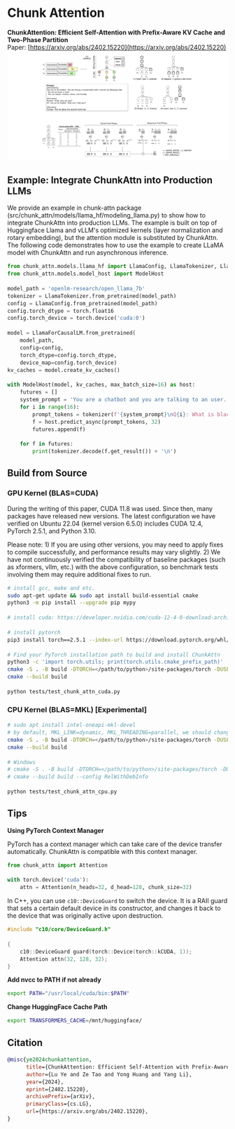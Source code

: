 # Chunk Attention

**ChunkAttention: Efficient Self-Attention with Prefix-Aware KV Cache and Two-Phase Partition**  
Paper: [https://arxiv.org/abs/2402.15220](https://arxiv.org/abs/2402.15220)
![Chunk Attention](chunk-attn.png)

## Example: Integrate ChunkAttn into Production LLMs

We provide an example in chunk-attn package (src/chunk_attn/models/llama_hf/modeling_llama.py) to show how to integrate ChunkAttn into production LLMs. The example is built on top of Huggingface Llama and vLLM's optimized kernels (layer normalization and rotary embedding), but the attention module is substituted by ChunkAttn. The following code demonstrates how to use the example to create LLaMA model with ChunkAttn and run asynchronous inference.

```python
from chunk_attn.models.llama_hf import LlamaConfig, LlamaTokenizer, LlamaForCausalLM
from chunk_attn.models.model_host import ModelHost

model_path = 'openlm-research/open_llama_7b'    
tokenizer = LlamaTokenizer.from_pretrained(model_path)
config = LlamaConfig.from_pretrained(model_path)
config.torch_dtype = torch.float16
config.torch_device = torch.device('cuda:0')       

model = LlamaForCausalLM.from_pretrained(
    model_path,
    config=config,
    torch_dtype=config.torch_dtype,
    device_map=config.torch_device)
kv_caches = model.create_kv_caches()

with ModelHost(model, kv_caches, max_batch_size=16) as host:
    futures = []
    system_prompt = 'You are a chatbot and you are talking to an user. The user will ask you a question and you will answer it. You should answer the question in a friendly way. Do not use offensive words.'
    for i in range(16):
        prompt_tokens = tokenizer(f'{system_prompt}\nQ{i}: What is black hole?\nA: ', return_tensors="pt").input_ids.tolist()[0]
        f = host.predict_async(prompt_tokens, 32)
        futures.append(f)
    
    for f in futures:
        print(tokenizer.decode(f.get_result()) + '\n')
```

## Build from Source

### GPU Kernel (BLAS=CUDA)

During the writing of this paper, CUDA 11.8 was used. Since then, many packages have released new versions. The latest configuration we have verified on Ubuntu 22.04 (kernel version 6.5.0) includes CUDA 12.4, PyTorch 2.5.1, and Python 3.10.

Please note: 1) If you are using other versions, you may need to apply fixes to compile successfully, and performance results may vary slightly. 2) We have not continuously verified the compatibility of baseline packages (such as xformers, vllm, etc.) with the above configuration, so benchmark tests involving them may require additional fixes to run.

```bash
# install gcc, make and etc.
sudo apt-get update && sudo apt install build-essential cmake
python3 -m pip install --upgrade pip mypy

# install cuda: https://developer.nvidia.com/cuda-12-4-0-download-archive?target_os=Linux&target_arch=x86_64&Distribution=Ubuntu&target_version=22.04&target_type=runfile_local

# install pytorch
pip3 install torch==2.5.1 --index-url https://download.pytorch.org/whl/cu124

# Find your PyTorch installation path to build and install ChunkAttn
python3 -c 'import torch.utils; print(torch.utils.cmake_prefix_path)'
cmake -S . -B build -DTORCH=</path/to/python>/site-packages/torch -DUSE_MKL=OFF -DUSE_CUDA=ON -DCMAKE_BUILD_TYPE=Release
cmake --build build

python tests/test_chunk_attn_cuda.py
```

### CPU Kernel (BLAS=MKL) [Experimental]

```bash
# sudo apt install intel-oneapi-mkl-devel
# by default, MKL_LINK=dynamic, MKL_THREADING=parallel, we should change them.
cmake -S . -B build -DTORCH=</path/to/python>/site-packages/torch -DUSE_MKL=ON -DUSE_CUDA=OFF -DMKL_LINK=static -DMKL_THREADING=sequential -DCMAKE_BUILD_TYPE=Release
cmake --build build

# Windows
# cmake -S . -B build -DTORCH=</path/to/python>/site-packages/torch -DUSE_MKL=ON -DUSE_CUDA=OFF -DMKL_LINK=static -DMKL_THREADING=sequential
# cmake --build build --config RelWithDebInfo

python tests/test_chunk_attn_cpu.py
```

## Tips

**Using PyTorch Context Manager**

PyTorch has a context manager which can take care of the device transfer automatically. ChunkAttn is compatible with this context manager.

```Python
from chunk_attn import Attention

with torch.device('cuda'):
    attn = Attention(n_heads=32, d_head=128, chunk_size=32)
```

In C++, you can use `c10::DeviceGuard` to switch the device. It is a RAII guard that sets a certain default device in its constructor, and changes it back to the device that was originally active upon destruction.
```C++
#include "c10/core/DeviceGuard.h"

{
    c10::DeviceGuard guard(torch::Device(torch::kCUDA, 1));
    Attention attn(32, 128, 32);
}
```

**Add nvcc to PATH if not already**

```bash
export PATH="/usr/local/cuda/bin:$PATH"
```

**Change HuggingFace Cache Path**

```bash
export TRANSFORMERS_CACHE=/mnt/huggingface/
```

## Citation
    
```bibtex
@misc{ye2024chunkattention,
      title={ChunkAttention: Efficient Self-Attention with Prefix-Aware KV Cache and Two-Phase Partition}, 
      author={Lu Ye and Ze Tao and Yong Huang and Yang Li},
      year={2024},
      eprint={2402.15220},
      archivePrefix={arXiv},
      primaryClass={cs.LG},
      url={https://arxiv.org/abs/2402.15220}, 
}
```
